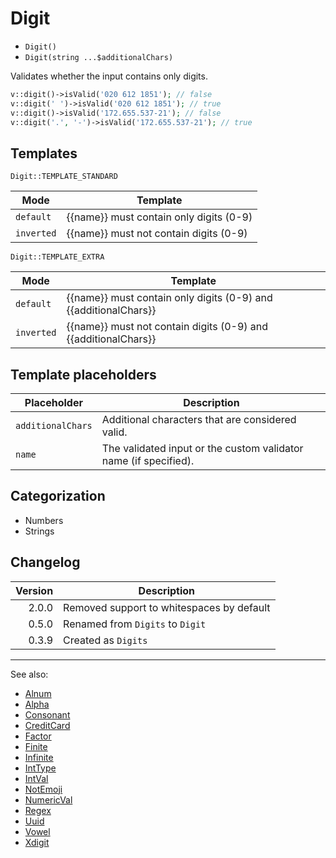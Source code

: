 # Digit

- `Digit()`
- `Digit(string ...$additionalChars)`

Validates whether the input contains only digits.

```php
v::digit()->isValid('020 612 1851'); // false
v::digit(' ')->isValid('020 612 1851'); // true
v::digit()->isValid('172.655.537-21'); // false
v::digit('.', '-')->isValid('172.655.537-21'); // true
```

## Templates

`Digit::TEMPLATE_STANDARD`

| Mode       | Template                                |
|------------|-----------------------------------------|
| `default`  | {{name}} must contain only digits (0-9) |
| `inverted` | {{name}} must not contain digits (0-9)  |

`Digit::TEMPLATE_EXTRA`

| Mode       | Template                                                        |
|------------|-----------------------------------------------------------------|
| `default`  | {{name}} must contain only digits (0-9) and {{additionalChars}} |
| `inverted` | {{name}} must not contain digits (0-9) and {{additionalChars}}  |

## Template placeholders

| Placeholder       | Description                                                      |
|-------------------|------------------------------------------------------------------|
| `additionalChars` | Additional characters that are considered valid.                 |
| `name`            | The validated input or the custom validator name (if specified). |

## Categorization

- Numbers
- Strings

## Changelog

| Version | Description                               |
|--------:|-------------------------------------------|
|   2.0.0 | Removed support to whitespaces by default |
|   0.5.0 | Renamed from `Digits` to `Digit`          |
|   0.3.9 | Created as `Digits`                       |

***
See also:

- [Alnum](Alnum.md)
- [Alpha](Alpha.md)
- [Consonant](Consonant.md)
- [CreditCard](CreditCard.md)
- [Factor](Factor.md)
- [Finite](Finite.md)
- [Infinite](Infinite.md)
- [IntType](IntType.md)
- [IntVal](IntVal.md)
- [NotEmoji](NotEmoji.md)
- [NumericVal](NumericVal.md)
- [Regex](Regex.md)
- [Uuid](Uuid.md)
- [Vowel](Vowel.md)
- [Xdigit](Xdigit.md)
